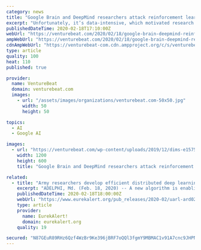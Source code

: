 ```yaml
---
category: news
title: "Google Brain and DeepMind researchers attack reinforcement learning efficiency"
excerpt: "Unfortunately, it’s data-intensive, which motivated research teams — one from Google Brain (one of Google’s AI research divisions) and the other from Alphabet’s DeepMind — to prototype more efficient means of executing it. In a pair of preprint papers, the researchers propose Adaptive Behavior Policy Sharing (ABPS), an algorithm that ..."
publishedDateTime: 2020-02-18T17:10:00Z
webUrl: "https://venturebeat.com/2020/02/18/google-brain-deepmind-reinforcement-learning-efficiency/"
ampWebUrl: "https://venturebeat.com/2020/02/18/google-brain-deepmind-reinforcement-learning-efficiency/amp/"
cdnAmpWebUrl: "https://venturebeat-com.cdn.ampproject.org/c/s/venturebeat.com/2020/02/18/google-brain-deepmind-reinforcement-learning-efficiency/amp/"
type: article
quality: 100
heat: 110
published: true

provider:
  name: VentureBeat
  domain: venturebeat.com
  images:
    - url: "/assets/images/organizations/venturebeat.com-50x50.jpg"
      width: 50
      height: 50

topics:
  - AI
  - Google AI

images:
  - url: "https://venturebeat.com/wp-content/uploads/2019/12/dims-e1575998404106.jpg?fit=1200%2C600&strip=all"
    width: 1200
    height: 600
    title: "Google Brain and DeepMind researchers attack reinforcement learning efficiency"

related:
  - title: "Army researchers develop efficient distributed deep learning"
    excerpt: "ADELPHI, Md. (Feb. 18, 2020) -- A new algorithm is enabling deep learning that is more collaborative and communication-efficient than traditional methods. Army researchers developed algorithms that facilitate distributed, decentralized and collaborative ..."
    publishedDateTime: 2020-02-18T18:00:00Z
    webUrl: "https://www.eurekalert.org/pub_releases/2020-02/uarl-ard021820.php"
    type: article
    provider:
      name: EurekAlert!
      domain: eurekalert.org
    quality: 19

secured: "N87GEuR89RHz6Qzf4WzBr9Ke396jBRF7oQQl3fgmY9MBMAC1v91A7cnc9JHPN5SOlwuZY/rc0aQawei0sZD+nD3T0SW7FYW2aLBIjrLBVRbgxmJLM/IOTht+NO71gXyvjZV3v1JOpNueHf6O0IbJtgY8Zj35vtdHWkoUi+QVcuNfjRS6Ih27KFy03koGTHiINXJ2eih/2b9f+kYLmOii/UlL4PMyOQUeYLIekde+FHR8f8mh1jWorkmStaFDHTwezyyLRcBmbo8toLbyZJtscyX0PJIgWCstfBN4FRQ589VT0DswKrLISETBkRvaFhqwPjlX+2jKwcIwvJT9UVWDB1V0jTPwMsKPjIfFc+ZALEsz3OlHoZQy0pYuW9CzzOtXX3EFIKAdj9PFHMicFbLtJN/CKDb6gbm/ixlovVkik6gosZmMyzAb17x4Fg/DEoSvdGpKxUNhMxMObgFLnaMLVGE38vMhT5mwmeZMLCNeve0=;cD0VuShW4uOSw4xkVTcz6w=="
---
```



